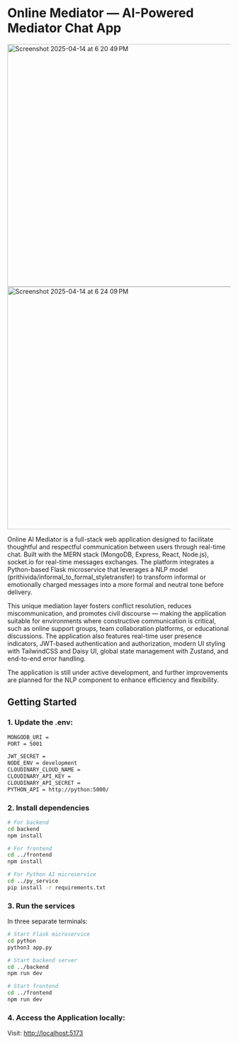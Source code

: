 # Online Mediator — AI-Powered Mediator Chat App

<img width="547" alt="Screenshot 2025-04-14 at 6 20 49 PM" src="https://github.com/user-attachments/assets/364aa64f-ddcc-474d-a908-57baaeafe05c" />

<img width="547" alt="Screenshot 2025-04-14 at 6 24 09 PM" src="https://github.com/user-attachments/assets/5991f093-428b-4eb8-bab3-a3e7f5a5a6fa" />


Online AI Mediator is a full-stack web application designed to facilitate thoughtful and respectful communication between users through real-time chat. Built with the MERN stack (MongoDB, Express, React, Node.js), socket.io for real-time messages exchanges. The platform integrates a Python-based Flask microservice that leverages a NLP model (prithivida/informal_to_formal_styletransfer) to transform informal or emotionally charged messages into a more formal and neutral tone before delivery.

This unique mediation layer fosters conflict resolution, reduces miscommunication, and promotes civil discourse — making the application suitable for environments where constructive communication is critical, such as online support groups, team collaboration platforms, or educational discussions. The application also features real-time user presence indicators, JWT-based authentication and authorization, modern UI styling with TailwindCSS and Daisy UI, global state management with Zustand, and end-to-end error handling.

The application is still under active development, and further improvements are planned for the NLP component to enhance efficiency and flexibility.

## Getting Started

### 1. Update the .env: 

```bash
MONGODB_URI =
PORT = 5001

JWT_SECRET = 
NODE_ENV = development
CLOUDINARY_CLOUD_NAME = 
CLOUDINARY_API_KEY = 
CLOUDINARY_API_SECRET = 
PYTHON_API = http://python:5000/
```

### 2. Install dependencies

```bash
# For backend
cd backend
npm install

# For frontend
cd ../frontend
npm install

# For Python AI microservice
cd ../py_service
pip install -r requirements.txt
```

### 3. Run the services

In three separate terminals:

```bash
# Start Flask microservice
cd python
python3 app.py

# Start backend server
cd ../backend
npm run dev

# Start frontend
cd ../frontend
npm run dev
```

### 4. Access the Application locally: 

Visit: [http://localhost:5173](http://localhost:5173)



